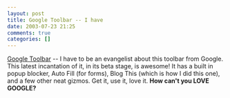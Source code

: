 ```yaml
---
layout: post
title: Google Toolbar -- I have
date: 2003-07-23 21:25
comments: true
categories: []
---
```

<a href="http://toolbar.google.com/index-beta.php">Google Toolbar</a> -- I have to be an evangelist about this toolbar from Google. This latest incantation of it, in its beta stage, is awesome! It has a built in popup blocker, Auto Fill (for forms), Blog This (which is how I did this one), and a few other neat gizmos. Get it, use it, love it. <b>How can't you LOVE GOOGLE?</b>
